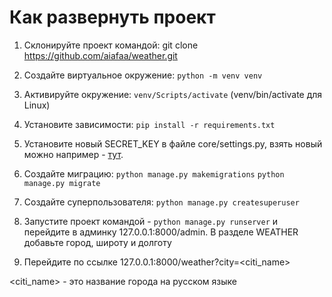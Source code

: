 # Как развернуть проект

1. Склонируйте проект командой: git clone https://github.com/aiafaa/weather.git

2. Создайте виртуальное окружение: `python -m venv venv`

3. Активируйте окружение: `venv/Scripts/activate` (venv/bin/activate для Linux)

4. Установите зависимости: `pip install -r requirements.txt`

5. Установите новый SECRET_KEY в файле core/settings.py, взять новый можно например - [тут](djecrety.ir).

6. Создайте миграцию: `python manage.py makemigrations` `python manage.py migrate`

7. Создайте суперпользователя: `python manage.py createsuperuser`

8. Запустите проект командой - `python manage.py runserver` и перейдите в админку 127.0.0.1:8000/admin. В разделе WEATHER добавьте город, широту и долготу

9. Перейдите по ссылке 127.0.0.1:8000/weather?city=<citi_name>

<citi_name> - это название города на русском языке
